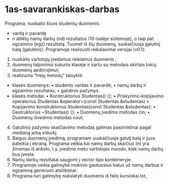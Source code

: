 # 1as-savarankiskas-darbas

Programa, nuskaito šiuos studentų duomenis:
- vardą ir pavardę
- n atliktų namų darbų (nd) rezultatus (10-balėje sistemoje), o taip pat egzamino (egz) rezultatą.
Tuomet iš šių duomenų, suskaičiuoja galutinį balą (galutinis). 
Programoje realizuoti reikalavimai versijai (v0.1): 
1.	nuskaito vartotojų įvedamus reikiamus duomenis ;
2.	duomenų talpinimui sukurta klasėje ir kartu su metodais skirtais tokių duomenų apdorojimui;
3.	realizuota "trejų metodų" taisyklė: 
- klasės duomenys:
•	studento vardas ir pavardė;
•	namų darbų ir egzamino rezultatas;
•	galutinis pažymys.
- klasės metodai: 
•	Konstruktorius Studentas() {}; 
•	Priskyrimo-kopijavimo operatorius Studentas &operator=(const Studentas &studentas)
•	Kopijavimo konstruktorius Studentas(const Studentas &studentas); 
•	Destruktorius ~Studentas() {};
•	Duomenų įvedimo metodas cin;
•	Duomenų išvedimo metodas cout;
4. Galutinio pažymio skaičiavimo metodas galimas pasirinktinai pagal medianą arbą vidurkį. 
5. Baigus duomenų įvedimą, programam suskaičiuoja galutį balą ir juos pateikia į ekraną. Programa veikia kai namų darbų skaičius (n) yra žinomas iš anksto, t.y. įvedimo metu vartotojas nurodo, kiek namų darbų bus įvesta.
7.	Namų darbų rezultatai saugomi į vector tipo konteineryje.
8.	Programoje veikia galimybė mokinio gautuosius balus už namų darbus ir egzaminą generuoti atsitiktinai.
9. Programa turi galimybę nuksiatyti duomenis iš failo kursiokai.txt,




